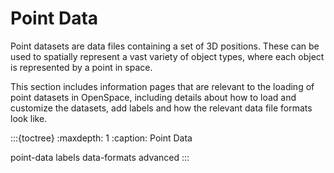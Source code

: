 # Point Data

Point datasets are data files containing a set of 3D positions. These can be used to spatially represent a vast variety of object types, where each object is represented by a point in space.

This section includes information pages that are relevant to the loading of point datasets in OpenSpace, including details about how to load and customize the datasets, add labels and how the relevant data file formats look like.

:::{toctree}
:maxdepth: 1
:caption: Point Data

point-data
labels
data-formats
advanced
:::
